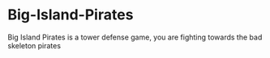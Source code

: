# Big-Island-Pirates
Big Island Pirates is a tower defense game, you are fighting towards the bad skeleton pirates
